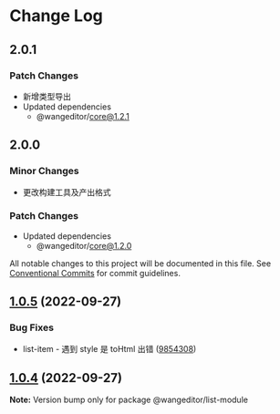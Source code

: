 # Change Log

## 2.0.1

### Patch Changes

- 新增类型导出
- Updated dependencies
  - @wangeditor/core@1.2.1

## 2.0.0

### Minor Changes

- 更改构建工具及产出格式

### Patch Changes

- Updated dependencies
  - @wangeditor/core@1.2.0

All notable changes to this project will be documented in this file.
See [Conventional Commits](https://conventionalcommits.org) for commit guidelines.

## [1.0.5](https://github.com/wangeditor-team/wangEditor/compare/@wangeditor/list-module@1.0.4...@wangeditor/list-module@1.0.5) (2022-09-27)

### Bug Fixes

- list-item - 遇到 style 是 toHtml 出错 ([9854308](https://github.com/wangeditor-team/wangEditor/commit/98543083a1cb09207aceb2a4d8f3c1ce020b106d))

## [1.0.4](https://github.com/wangeditor-team/wangEditor/compare/@wangeditor/list-module@1.0.3...@wangeditor/list-module@1.0.4) (2022-09-27)

**Note:** Version bump only for package @wangeditor/list-module
